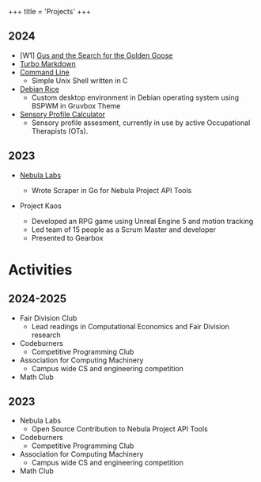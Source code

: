 +++
title = 'Projects'
+++

## 2024
- [W1] [Gus and the Search for the Golden Goose](https://github.com/iniyanijoseph/DuckieAndTheSearchForTheGoldenGoose)
- [Turbo Markdown](https://github.com/UTD-Fall-2024-Sec-6/TurboMarkdown)
- [Command Line](https://github.com/BenWowo/sish)
  - Simple Unix Shell written in C
- [Debian Rice](https://github.com/iniyanijoseph/Debian-Gruvbox)
  - Custom desktop environment in Debian operating system using BSPWM in Gruvbox Theme
- [Sensory Profile Calculator](https://github.com/iniyanijoseph/Sensory-Profile-Calculator)
	- Sensory profile assesment, currently in use by active Occupational Therapists (OTs).

## 2023
- [Nebula Labs](https://github.com/UTDNebula/api-tools)
  - Wrote Scraper in Go for Nebula Project API Tools

- Project Kaos
  - Developed an RPG game using Unreal Engine 5 and motion tracking
  - Led team of 15 people as a Scrum Master and developer
  - Presented to Gearbox

# Activities
## 2024-2025
- Fair Division Club
	- Lead readings in Computational Economics and Fair Division research
- Codeburners
	- Competitive Programming Club
- Association for Computing Machinery
	- Campus wide CS and engineering competition
- Math Club

## 2023
- Nebula Labs
	- Open Source Contribution to Nebula Project API Tools
- Codeburners
	- Competitive Programming Club
- Association for Computing Machinery
	- Campus wide CS and engineering competition
- Math Club

